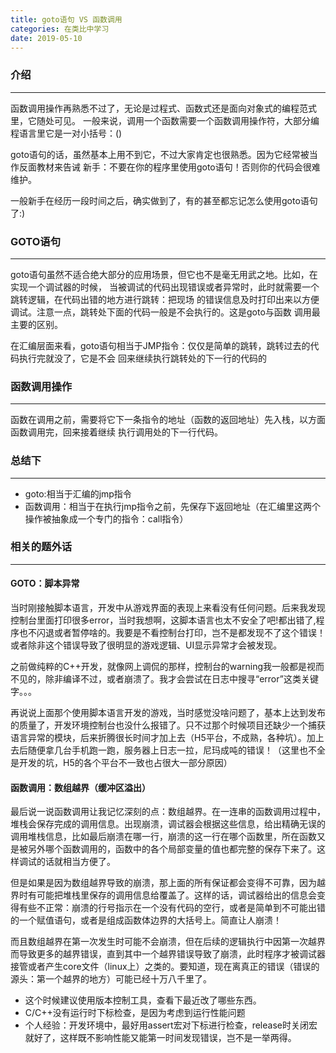 ```yaml
---
title: goto语句 VS 函数调用
categories: 在类比中学习
date: 2019-05-10
---
```


### 介绍
---

函数调用操作再熟悉不过了，无论是过程式、函数式还是面向对象式的编程范式里，它随处可见。
一般来说，调用一个函数需要一个函数调用操作符，大部分编程语言里它是一对小括号：()

goto语句的话，虽然基本上用不到它，不过大家肯定也很熟悉。因为它经常被当作反面教材来告诫
新手：不要在你的程序里使用goto语句！否则你的代码会很难维护。

一般新手在经历一段时间之后，确实做到了，有的甚至都忘记怎么使用goto语句了:)

### GOTO语句
---

goto语句虽然不适合绝大部分的应用场景，但它也不是毫无用武之地。比如，在实现一个调试器的时候，
当被调试的代码出现错误或者异常时，此时就需要一个跳转逻辑，在代码出错的地方进行跳转：把现场
的错误信息及时打印出来以方便调试。注意一点，跳转处下面的代码一般是不会执行的。这是goto与函数
调用最主要的区别。

在汇编层面来看，goto语句相当于JMP指令：仅仅是简单的跳转，跳转过去的代码执行完就没了，它是不会
回来继续执行跳转处的下一行的代码的

### 函数调用操作
---

函数在调用之前，需要将它下一条指令的地址（函数的返回地址）先入栈，以方面函数调用完，回来接着继续
执行调用处的下一行代码。

### 总结下
---
* goto:相当于汇编的jmp指令
* 函数调用：相当于在执行jmp指令之前，先保存下返回地址（在汇编里这两个操作被抽象成一个专门的指令：call指令）

### 相关的题外话
---

#### GOTO：脚本异常

当时刚接触脚本语言，开发中从游戏界面的表现上来看没有任何问题。后来我发现控制台里面打印很多error，当时我想啊，这脚本语言也太不安全了吧!都出错了,程序也不闪退或者暂停啥的。我要是不看控制台打印，岂不是都发现不了这个错误！或者除非这个错误导致了很明显的游戏逻辑、UI显示异常才会被发现。

之前做纯粹的C++开发，就像网上调侃的那样，控制台的warning我一般都是视而不见的，除非编译不过，或者崩溃了。我才会尝试在日志中搜寻“error”这类关键字。。。

再说说上面那个使用脚本语言开发的游戏，当时感觉没啥问题了，基本上达到发布的质量了，开发环境控制台也没什么报错了。只不过那个时候项目还缺少一个捕获语言异常的模块，后来折腾很长时间才加上去（H5平台，不成熟，各种坑）。加上去后随便拿几台手机跑一跑，服务器上日志一拉，尼玛成吨的错误！（这里也不全是开发的坑，H5的各个平台不一致也占很大一部分原因）

#### 函数调用：数组越界（缓冲区溢出）

最后说一说函数调用让我记忆深刻的点：数组越界。在一连串的函数调用过程中，堆栈会保存完成的调用信息。出现崩溃，调试器会根据这些信息，给出精确无误的调用堆栈信息，比如最后崩溃在哪一行，崩溃的这一行在哪个函数里，所在函数又是被另外哪个函数调用的，函数中的各个局部变量的值也都完整的保存下来了。这样调试的话就相当方便了。

但是如果是因为数组越界导致的崩溃，那上面的所有保证都会变得不可靠，因为越界时有可能把堆栈里保存的调用信息给覆盖了。这样的话，调试器给出的信息会变得有些不正常：崩溃的行号指示在一个没有代码的空行，或者是简单到不可能出错的一个赋值语句，或者是组成函数体边界的大括号上。简直让人崩溃！

而且数组越界在第一次发生时可能不会崩溃，但在后续的逻辑执行中因第一次越界而导致更多的越界错误，直到其中一个越界错误导致了崩溃，此时程序才被调试器接管或者产生core文件（linux上）之类的。要知道，现在离真正的错误（错误的源头：第一个越界的地方）可能已经十万八千里了。

* 这个时候建议使用版本控制工具，查看下最近改了哪些东西。
* C/C++没有运行时下标检查，是因为考虑到运行性能问题
* 个人经验：开发环境中，最好用assert宏对下标进行检查，release时关闭宏就好了，这样既不影响性能又能第一时间发现错误，岂不是一举两得。









